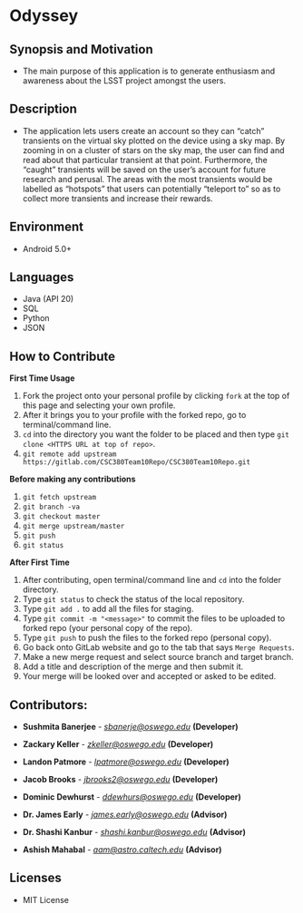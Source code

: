 # Odyssey

## Synopsis and Motivation

* The main purpose of this application is to generate enthusiasm and awareness about the LSST project amongst the users.

## Description

* The application lets users create an account so they can “catch” transients on the virtual sky plotted on the device using a sky map. By zooming in on a cluster of stars on the sky map, the user can find and read about that particular transient at that point. Furthermore, the “caught” transients will be saved on the user’s account for future research and perusal. The areas with the most transients would be labelled as “hotspots” that users can potentially “teleport to” so as to collect more transients and increase their rewards.

## Environment

* Android 5.0+

## Languages

* Java (API 20)
* SQL
* Python
* JSON

## How to Contribute
**First Time Usage**
1. Fork the project onto your personal profile by clicking `fork` at the top of this page and selecting your own profile.
2. After it brings you to your profile with the forked repo, go to terminal/command line.
3. `cd` into the directory you want the folder to be placed and then type `git clone <HTTPS URL at top of repo>`.
4. `git remote add upstream https://gitlab.com/CSC380Team10Repo/CSC380Team10Repo.git`

**Before making any contributions**
1. `git fetch upstream`
2. `git branch -va`
3. `git checkout master`
4. `git merge upstream/master`
5. `git push`
6. `git status`

**After First Time**
1. After contributing, open terminal/command line and `cd` into the folder directory.
2. Type `git status` to check the status of the local repository.
3. Type `git add .` to add all the files for staging.
4. Type `git commit -m "<message>"` to commit the files to be uploaded to forked repo (your personal copy of the repo).
5. Type `git push` to push the files to the forked repo (personal copy).
6. Go back onto GitLab website and go to the tab that says `Merge Requests`.
7. Make a new merge request and select source branch and target branch.
8. Add a title and description of the merge and then submit it.
9. Your merge will be looked over and accepted or asked to be edited.

## Contributors:

* **Sushmita Banerjee** - *sbanerje@oswego.edu* **(Developer)**

* **Zackary Keller** - *zkeller@oswego.edu* **(Developer)**

* **Landon Patmore** - *lpatmore@oswego.edu* **(Developer)**

* **Jacob Brooks** - *jbrooks2@oswego.edu* **(Developer)**

* **Dominic Dewhurst** - *ddewhurs@oswego.edu* **(Developer)**

* **Dr. James Early** - *james.early@oswego.edu* **(Advisor)**

* **Dr. Shashi Kanbur** - *shashi.kanbur@oswego.edu* **(Advisor)**

* **Ashish Mahabal** - *aam@astro.caltech.edu* **(Advisor)**

## Licenses
* MIT License
